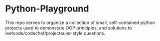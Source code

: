 # Python-Playground

This repo serves to organize a collection of small, self-contained python projects used to demonstate OOP principles, and solutions to leetcode/codechef/projecteuler-style questions. 
